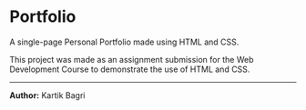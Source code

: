 # Portfolio
A single-page Personal Portfolio made using HTML and CSS.

This project was made as an assignment submission for the Web Development Course to demonstrate the use of HTML and CSS.

<hr>

**Author:** Kartik Bagri
